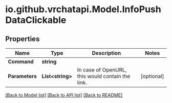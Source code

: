 # io.github.vrchatapi.Model.InfoPushDataClickable

## Properties

Name | Type | Description | Notes
------------ | ------------- | ------------- | -------------
**Command** | **string** |  | 
**Parameters** | **List&lt;string&gt;** | In case of OpenURL, this would contain the link. | [optional] 

[[Back to Model list]](../README.md#documentation-for-models) [[Back to API list]](../README.md#documentation-for-api-endpoints) [[Back to README]](../README.md)


